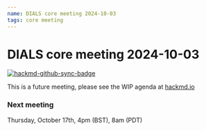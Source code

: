 ```yaml
---
name: DIALS core meeting 2024-10-03
tags: core meeting
---
```


# DIALS core meeting 2024-10-03

[![hackmd-github-sync-badge](https://hackmd.io/3SXEx13dQAaqGyde1A0lAQ/badge)](https://hackmd.io/3SXEx13dQAaqGyde1A0lAQ)

This is a future meeting, please see the WIP agenda at [hackmd.io](https://hackmd.io/3SXEx13dQAaqGyde1A0lAQ)


### Next meeting

Thursday, October 17th, 4pm (BST), 8am (PDT)
